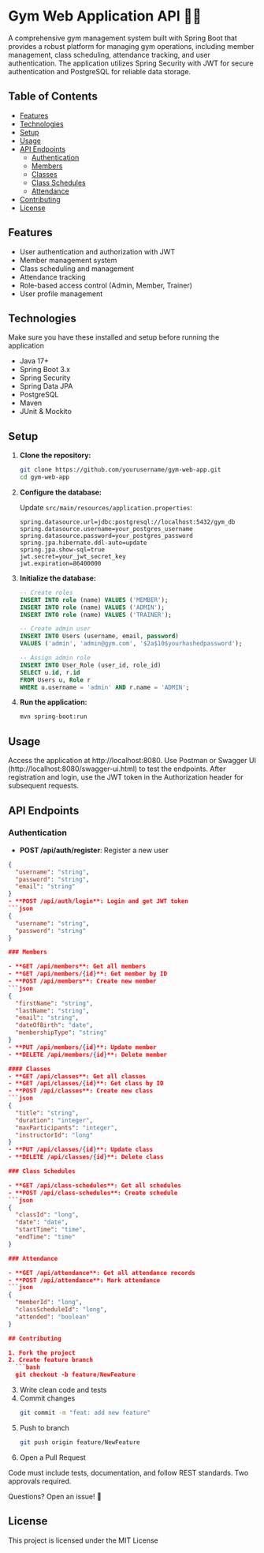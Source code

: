 # Gym Web Application API 🏋️‍♂️

A comprehensive gym management system built with Spring Boot that provides a robust platform for managing gym operations, including member management, class scheduling, attendance tracking, and user authentication. The application utilizes Spring Security with JWT for secure authentication and PostgreSQL for reliable data storage.

## Table of Contents

- [Features](#features)
- [Technologies](#technologies)
- [Setup](#setup)
- [Usage](#usage)
- [API Endpoints](#api-endpoints)
  - [Authentication](#authentication)
  - [Members](#members)
  - [Classes](#classes)
  - [Class Schedules](#class-schedules)
  - [Attendance](#attendance)
- [Contributing](#contributing)
- [License](#license)

## Features

- User authentication and authorization with JWT
- Member management system
- Class scheduling and management
- Attendance tracking
- Role-based access control (Admin, Member, Trainer)
- User profile management

## Technologies
Make sure you have these installed and setup before running the application

- Java 17+
- Spring Boot 3.x
- Spring Security
- Spring Data JPA
- PostgreSQL
- Maven
- JUnit & Mockito

## Setup

1. **Clone the repository:**

    ```bash
    git clone https://github.com/yourusername/gym-web-app.git
    cd gym-web-app
    ```

2. **Configure the database:**

    Update `src/main/resources/application.properties`:

    ```properties
    spring.datasource.url=jdbc:postgresql://localhost:5432/gym_db
    spring.datasource.username=your_postgres_username
    spring.datasource.password=your_postgres_password
    spring.jpa.hibernate.ddl-auto=update
    spring.jpa.show-sql=true
    jwt.secret=your_jwt_secret_key
    jwt.expiration=86400000
    ```

3. **Initialize the database:**

    ```sql
    -- Create roles
    INSERT INTO role (name) VALUES ('MEMBER');
    INSERT INTO role (name) VALUES ('ADMIN');
    INSERT INTO role (name) VALUES ('TRAINER');

    -- Create admin user
    INSERT INTO Users (username, email, password)
    VALUES ('admin', 'admin@gym.com', '$2a$10$yourhashedpassword');

    -- Assign admin role
    INSERT INTO User_Role (user_id, role_id)
    SELECT u.id, r.id
    FROM Users u, Role r
    WHERE u.username = 'admin' AND r.name = 'ADMIN';
    ```

4. **Run the application:**

    ```bash
    mvn spring-boot:run
    ```
## Usage
Access the application at http://localhost:8080. Use Postman or Swagger UI (http://localhost:8080/swagger-ui.html) to test the endpoints. After registration and login, use the JWT token in the Authorization header for subsequent requests.

## API Endpoints

### Authentication

- **POST /api/auth/register**: Register a new user
 ```json
 {
   "username": "string",
   "password": "string",
   "email": "string"
 }
- **POST /api/auth/login**: Login and get JWT token
 ```json
 {
   "username": "string",
   "password": "string"
 }

### Members

- **GET /api/members**: Get all members
- **GET /api/members/{id}**: Get member by ID
- **POST /api/members**: Create new member
```json
{
   "firstName": "string",
   "lastName": "string", 
   "email": "string",
   "dateOfBirth": "date",
   "membershipType": "string"
}
- **PUT /api/members/{id}**: Update member
- **DELETE /api/members/{id}**: Delete member

#### Classes
- **GET /api/classes**: Get all classes
- **GET /api/classes/{id}**: Get class by ID
- **POST /api/classes**: Create new class
```json
{
   "title": "string",
   "duration": "integer",
   "maxParticipants": "integer", 
   "instructorId": "long"
}
- **PUT /api/classes/{id}**: Update class
- **DELETE /api/classes/{id}**: Delete class

### Class Schedules

- **GET /api/class-schedules**: Get all schedules
- **POST /api/class-schedules**: Create schedule
```json
{
   "classId": "long",
   "date": "date",
   "startTime": "time",
   "endTime": "time"
}

### Attendance

- **GET /api/attendance**: Get all attendance records
- **POST /api/attendance**: Mark attendance
```json
{
   "memberId": "long",
   "classScheduleId": "long", 
   "attended": "boolean"
}

## Contributing

1. Fork the project
2. Create feature branch
   ```bash
   git checkout -b feature/NewFeature
   ```
3. Write clean code and tests
4. Commit changes
   ```bash 
   git commit -m "feat: add new feature"
   ```
5. Push to branch
   ```bash
   git push origin feature/NewFeature
   ```
6. Open a Pull Request

Code must include tests, documentation, and follow REST standards. Two approvals required.

Questions? Open an issue! 🚀

## License
This project is licensed under the MIT License
